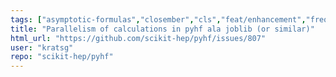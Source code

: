 ```yaml
---
tags: ["asymptotic-formulas","closember","cls","feat/enhancement","frequentist-statistics","help-wanted","hep","hep-ex","high-energy-physics","histfactory","jax","numpy","python","pytorch","question","research","scientific-computations","scikit-hep","scipy","statistical-inference","statistics","tensorflow"]
title: "Parallelism of calculations in pyhf ala joblib (or similar)"
html_url: "https://github.com/scikit-hep/pyhf/issues/807"
user: "kratsg"
repo: "scikit-hep/pyhf"
---
```



